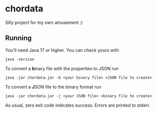 # chordata

Silly project for my own amusement :)

## Running

You'll need Java 17 or higher. You can check yours with

```
java -version
```

To convert a **b**inary file with the properties to JSON run

```
java -jar chordata.jar -b <your binary file> <JSON file to create>
```

To convert a **J**SON file to the binary format run

```
java -jar chordata.jar -j <your JSON file> <binary file to create>
```

As usual, zero exit code indicates success. Errors are printed to stderr.

